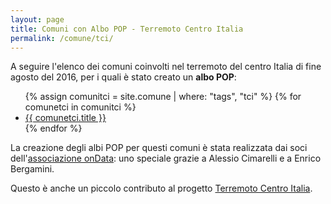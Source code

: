 ```yaml
---
layout: page
title: Comuni con Albo POP - Terremoto Centro Italia
permalink: /comune/tci/
---
```


A seguire l'elenco dei comuni coinvolti nel terremoto del centro Italia di fine agosto del 2016, per i quali è stato creato un **albo POP**:


<ul class="listing">
		{% assign comunitci = site.comune | where: "tags", "tci" %}
		{% for comunetci in comunitci %}
		<li>
			<a href="{{ comunetci.url }}">{{ comunetci.title }}</a>
		</li>
		{% endfor %}
</ul>

La creazione degli albi POP per questi comuni è stata realizzata dai soci dell'[associazione onData](http://ondata.it/): uno speciale grazie a Alessio Cimarelli e a Enrico Bergamini.

Questo è anche un piccolo contributo al progetto [Terremoto Centro Italia](http://terremotocentroitalia.info/).